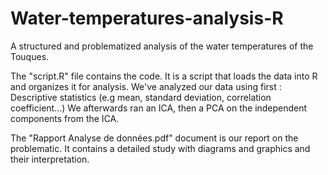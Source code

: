 # Water-temperatures-analysis-R
A structured and problematized analysis of the water temperatures of the Touques.

The "script.R" file contains the code. It is a script that loads the data into R and organizes it for analysis.
We've analyzed our data using first : Descriptive statistics (e.g  mean, standard deviation, correlation coefficient...)
We afterwards ran an ICA, then a PCA on the independent components from the ICA.

The "Rapport Analyse de données.pdf" document is our report on the problematic. It contains a detailed study with diagrams and graphics and their interpretation.
